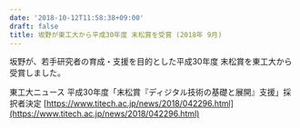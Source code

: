 ```yaml
---
date: '2018-10-12T11:58:38+09:00'
draft: false
title: 坂野が東工大から平成30年度 末松賞を受賞 (2018年 9月)
---
```


坂野が、若手研究者の育成・支援を目的とした平成30年度 末松賞を東工大から受賞しました。

東工大ニュース 平成30年度「末松賞『ディジタル技術の基礎と展開』支援」採択者決定 
[https://www.titech.ac.jp/news/2018/042296.html](https://www.titech.ac.jp/news/2018/042296.html)
